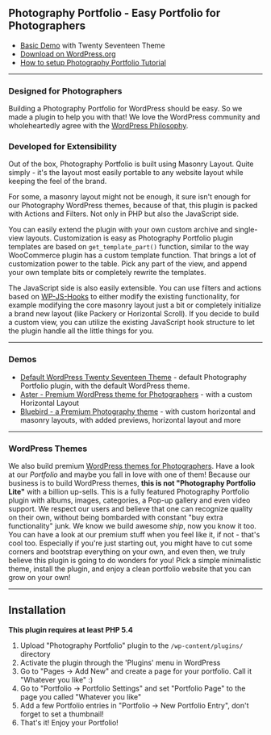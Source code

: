 ## Photography Portfolio - Easy Portfolio for Photographers
* [Basic Demo](http://default.portfolio.bycolormelon.com/) with Twenty Seventeen Theme
* [Download on WordPress.org](https://wordpress.org/plugins/photography-portfolio/)
* [How to setup Photography Portfolio Tutorial](https://www.youtube.com/watch?v=MKDWnxmcRWA&t=1s)

---

### Designed for Photographers
Building a Photography Portfolio for WordPress should be easy. So we made a plugin to help you with that!
We love the WordPress community and wholeheartedly agree with the [WordPress Philosophy](https://wordpress.org/about/philosophy/).


### Developed for Extensibility

Out of the box, Photography Portfolio is built using Masonry Layout.
Quite simply - it's the layout most easily portable to any website layout while keeping the feel of the brand.

For some, a masonry layout might not be enough, it sure isn't enough for our Photography WordPress themes, because of that, this plugin is packed with Actions and Filters. Not only in PHP but also the JavaScript side.

You can easily extend the plugin with your own custom archive and single-view layouts. Customization is easy as Photography Portfolio plugin templates are based on `get_template_part()` function, similar to the way WooCommerce plugin has a custom template function. That brings a lot of customization power to the table. Pick any part of the view, and append your own template bits or completely rewrite the templates.

The JavaScript side is also easily extensible.
You can use filters and actions based on [WP-JS-Hooks](https://github.com/carldanley/WP-JS-Hooks) to either modify the existing functionality, for example modifying the core masonry layout just a bit or completely initialize a brand new layout (like Packery or Horizontal Scroll). If you decide to build a custom view, you can utilize the existing JavaScript hook structure to let the plugin handle all the little things for you.

---

### Demos

* [Default WordPress Twenty Seventeen Theme](http://default.portfolio.bycolormelon.com/) - default Photography Portfolio plugin, with the default WordPress theme.
* [Aster - Premium WordPress theme for Photographers](http://aster.bycolormelon.com/) - with a custom Horizontal Layout
* [Bluebird - a Premium Photography theme](http://aster.bycolormelon.com/) - with custom horizontal and masonry layouts, with added previews, horizontal layout and more


---


### WordPress Themes

We also build premium [WordPress themes for Photographers](https://colormelon.com). Have a look at our *Portfolio* and maybe you fall in love with one of them!
Because our business is to build WordPress themes, **this is not "Photography Portfolio Lite"** with a billion up-sells. This is a fully featured Photography Portfolio plugin with albums, images, categories, a Pop-up gallery and even video support.
We respect our users and believe that one can recognize quality on their own, without being bombarded with constant "buy extra functionality" junk. We know we build awesome *ship*, now you know it too. You can have a look at our premium stuff when you feel like it, if not - that's cool too. Especially if you're just starting out, you might have to cut some corners and bootstrap everything on your own, and even then, we truly believe this plugin is going to do wonders for you! Pick a simple minimalistic theme, install the plugin, and enjoy a clean portfolio website that you can grow on your own!

---

## Installation

**This plugin requires at least PHP 5.4**

1. Upload "Photography Portfolio" plugin to the `/wp-content/plugins/` directory
2. Activate the plugin through the 'Plugins' menu in WordPress
3. Go to "Pages -> Add New" and create a page for your portfolio. Call it "Whatever you like" :)
4. Go to "Portfolio -> Portfolio Settings" and set "Portfolio Page" to the page you called "Whatever you like"
5. Add a few Portfolio entries in "Portfolio -> New Portfolio Entry", don't forget to set a thumbnail!
6. That's it! Enjoy your Portfolio!


